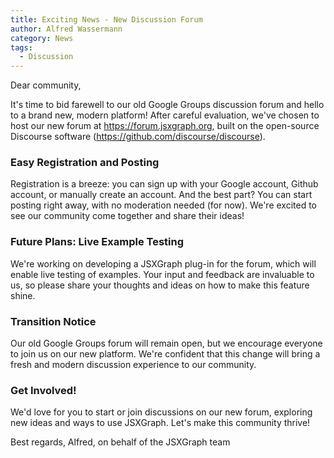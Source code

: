 ```yaml
---
title: Exciting News - New Discussion Forum
author: Alfred Wassermann
category: News
tags:
  - Discussion
---
```



Dear community,

It's time to bid farewell to our old Google Groups discussion forum and hello to a brand new, modern platform! After careful evaluation, we've chosen to host our new forum at <https://forum.jsxgraph.org>, built on the open-source Discourse software (<https://github.com/discourse/discourse>).

### Easy Registration and Posting
Registration is a breeze: you can sign up with your Google account, Github account, or manually create an account. And the best part? You can start posting right away, with no moderation needed (for now). We're excited to see our community come together and share their ideas!

### Future Plans: Live Example Testing
We're working on developing a JSXGraph plug-in for the forum, which will enable live testing of examples. Your input and feedback are invaluable to us, so please share your thoughts and ideas on how to make this feature shine.

### Transition Notice
Our old Google Groups forum will remain open, but we encourage everyone to join us on our new platform. We're confident that this change will bring a fresh and modern discussion experience to our community.

### Get Involved!
We'd love for you to start or join discussions on our new forum, exploring new ideas and ways to use JSXGraph. Let's make this community thrive!

Best regards, Alfred, on behalf of the JSXGraph team